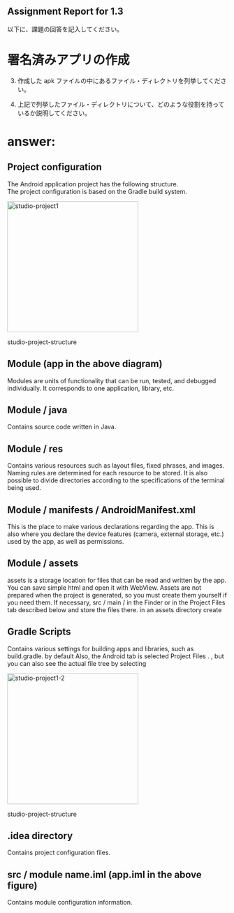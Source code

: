 Assignment Report for 1.3
------

以下に、課題の回答を記入してください。

署名済みアプリの作成
======

3. 作成した apk ファイルの中にあるファイル・ディレクトリを列挙してください。

4. 上記で列挙したファイル・ディレクトリについて、どのような役割を持っているか説明してください。



# answer:

## Project configuration

The Android application project has the following structure.
<br/>
The project configuration is based on the Gradle build system.

<img width="300" alt="studio-project1" src="https://github.com/bluekitsune-sad/AndroidTraining/assets/116144344/9dbc6639-d063-483e-a611-c6f31577508a">


studio-project-structure
## Module (app in the above diagram)

Modules are units of functionality that can be run, tested, and debugged individually.
It corresponds to one application, library, etc.
## Module / java

Contains source code written in Java.
## Module / res

Contains various resources such as layout files, fixed phrases, and images. Naming rules are determined for each resource to be stored. It is also possible to divide directories according to the specifications of the terminal being used.
## Module / manifests / AndroidManifest.xml

This is the place to make various declarations regarding the app. This is also where you declare the device features (camera, external storage, etc.) used by the app, as well as permissions.
## Module / assets

assets is a storage location for files that can be read and written by the app. You can save simple html and open it with WebView. Assets are not prepared when the project is generated, so you must create them yourself if you need them. If necessary, src / main / in the Finder or in the Project Files tab described below and store the files there. in an assets directory create
## Gradle Scripts

Contains various settings for building apps and libraries, such as build.gradle.
by default Also, the Android tab is selected Project Files . , but you can also see the actual file tree by selecting

<img width="300" alt="studio-project1-2" src="https://github.com/bluekitsune-sad/AndroidTraining/assets/116144344/da2ecc3d-9691-4a62-bab4-e9fbec086b42">


studio-project-structure
## .idea directory

Contains project configuration files.
## src / module name.iml (app.iml in the above figure)

Contains module configuration information. 
